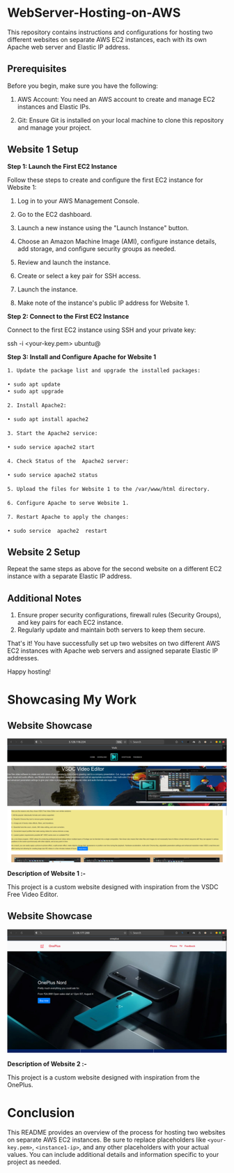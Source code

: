 # WebServer-Hosting-on-AWS


This repository contains instructions and configurations for hosting two different websites on separate AWS EC2 instances, each with its own Apache web server and Elastic IP address.

## Prerequisites

Before you begin, make sure you have the following:

1. AWS Account: You need an AWS account to create and manage EC2 instances and Elastic IPs.

2. Git: Ensure Git is installed on your local machine to clone this repository and manage your project.

## Website 1 Setup

**Step 1: Launch the First EC2 Instance**

Follow these steps to create and configure the first EC2 instance for Website 1:

1. Log in to your AWS Management Console.

2. Go to the EC2 dashboard.

3. Launch a new instance using the "Launch Instance" button.

4. Choose an Amazon Machine Image (AMI), configure instance details, add storage, and configure security groups as needed.

5. Review and launch the instance.

6. Create or select a key pair for SSH access.

7. Launch the instance.

8. Make note of the instance's public IP address for Website 1.

**Step 2: Connect to the First EC2 Instance**

Connect to the first EC2 instance using SSH and your private key:

ssh -i <your-key.pem> ubuntu@<instance1-ip>

**Step 3: Install and Configure Apache for Website 1**

    1. Update the package list and upgrade the installed packages:
 
    • sudo apt update
    • sudo apt upgrade
    
    2. Install Apache2:
  
    • sudo apt install apache2
    
    3. Start the Apache2 service:
   
    • sudo service apache2 start
    
    4. Check Status of the  Apache2 server:
  
    • sudo service apache2 status
    
    5. Upload the files for Website 1 to the /var/www/html directory.
    
    6. Configure Apache to serve Website 1.
    
    7. Restart Apache to apply the changes:
 
    • sudo service  apache2  restart

## Website 2 Setup

Repeat the same steps as above for the second website on a different EC2 instance with a separate Elastic IP address.

## Additional Notes
  1.  Ensure proper security configurations, firewall rules (Security Groups), and key pairs for each EC2 instance.
 2.   Regularly update and maintain both servers to keep them secure.
      
That's it! You have successfully set up two websites on two different AWS EC2 instances with Apache web servers and assigned separate Elastic IP addresses.

Happy hosting!

# Showcasing My Work

## Website Showcase

![Custom-vsdcvid](vsdc.png)

**Description of Website 1 :-**

This project is a custom website designed with inspiration from the VSDC Free Video Editor.

## Website Showcase

![Custom-oneplus](oneplus.png)

**Description of Website 2 :-**

This project is a custom website designed with inspiration from the OnePlus.


# Conclusion

This README provides an overview of the process for hosting two websites on separate AWS EC2 instances. Be sure to replace placeholders like `<your-key.pem>`, `<instance1-ip>`, and any other placeholders with your actual values. You can include additional details and information specific to your project as needed.

